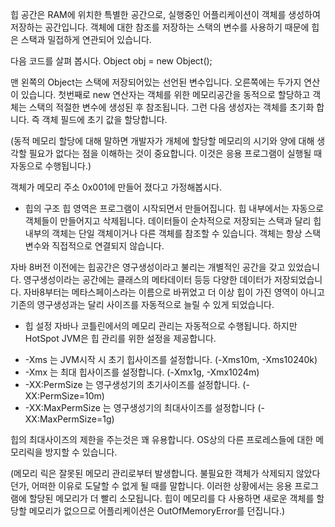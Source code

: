 힙 공간은 RAM에 위치한 특별한 공간으로, 실행중인 어플리케이션이 객체를 생성하여 저장하는 공간입니다.
객체에 대한 참조를 저장하는 스택의 변수를 사용하기 때문에 
힙은 스택과 밀접하게 연관되어 있습니다.

다음 코드를 살펴 봅시다.
Object obj = new Object();

맨 왼쪽의 Object는 스택에 저장되어있는 선언된 변수입니다.
오른쪽에는 두가지 연산이 있습니다.
첫번째로 new 연산자는 객체를 위한 메모리공간을 동적으로 할당하고
객체는 스택의 적절한 변수에 생성된 후 참조됩니다.
그런 다음 생성자는 객체를 초기화 합니다.
즉 객체 필드에 초기 값을 할당합니다.

(동적 메모리 할당에 대해 말하면 개발자가 개체에 할당할 메모리의 
시기와 양에 대해 생각할 필요가 없다는 점을 이해하는 것이 중요합니다. 
이것은 응용 프로그램이 실행될 때 자동으로 수행됩니다.)

객체가 메모리 주소 0x001에 만들어 졌다고 가정해봅시다.

- 힙의 구조
힙 영역은 프로그램이 시작되면서 만들어집니다.
힙 내부에서는 자동으로 객체들이 만들어지고 삭제됩니다.
데이터들이 순차적으로 저장되는 스택과 달리
힙 내부의 객체는 단일 객체이거나 다른 객체를 참조할 수 있습니다.
객체는 항상 스택변수와 직접적으로 연결되지 않습니다.

자바 8버전 이전에는 힙공간은 영구생성이라고 불리는 개별적인 공간을 갖고 있었습니다.
영구생성이라는 공간에는 클래스의 메타데이터 등등 다양한 데이터가 저장되었습니다.
자바8부터는 메타스페이스라는 이름으로 바뀌었고
더 이상 힙이 가진 영역이 아니고 기존의 영구생성과는 달리 사이즈를 자동적으로 늘릴 수 있게 되었습니다.

- 힙 설정
자바나 코틀린에서의 메모리 관리는 자동적으로 수행됩니다.
하지만 HotSpot JVM은 힙 관리를 위한 설정을 제공합니다.

* -Xms 는 JVM시작 시 초기 힙사이즈를 설정합니다. (-Xms10m, -Xms10240k)
* -Xmx 는 최대 힙사이즈를 설정합니다. (-Xmx1g, -Xmx1024m)
* -XX:PermSize 는 영구생성기의 초기사이즈를 설정합니다. (-XX:PermSize=10m)
* -XX:MaxPermSize 는 영구생성기의 최대사이즈를 설정합니다 (-XX:MaxPermSize=1g)

힙의 최대사이즈의 제한을 주는것은 꽤 유용합니다.
OS상의 다른 프로레스들에 대한 메모리릭을 방지할 수 있습니다.

(메모리 릭은 잘못된 메모리 관리로부터 발생합니다. 
불필요한 객체가 삭제되지 않았다던가, 어떠한 이유로 도달할 수 없게 될 때를 말합니다.
이러한 상황에서는 응용 프로그램에 할당된 메모리가 더 빨리 소모됩니다.
힙이 메모리를 다 사용하면 새로운 객체를 할당할 메모리가 없으므로 어플리케이션은 
OutOfMemoryError를 던집니다.)



